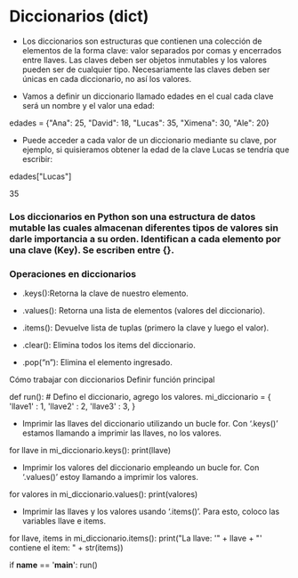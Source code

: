 # Diccionarios (dict)

* Los diccionarios son estructuras que contienen una colección de elementos de la forma clave: valor separados por comas y encerrados entre llaves. Las claves deben ser objetos inmutables y los valores pueden ser de cualquier tipo. Necesariamente las claves deben ser únicas en cada diccionario, no así los valores.

* Vamos a definir un diccionario llamado edades en el cual cada clave será un nombre y el valor una edad:

edades = {"Ana": 25, "David": 18, "Lucas": 35, "Ximena": 30, "Ale": 20}

* Puede acceder a cada valor de un diccionario mediante su clave, por ejemplo, si quisieramos obtener la edad de la clave Lucas se tendría que escribir:

edades["Lucas"]

35


### Los diccionarios en Python son una estructura de datos mutable las cuales almacenan diferentes tipos de valores sin darle importancia a su orden. Identifican a cada elemento por una clave (Key). Se escriben entre {}.

### Operaciones en diccionarios
* .keys():Retorna la clave de nuestro elemento.

* .values(): Retorna una lista de elementos (valores del diccionario).

* .items(): Devuelve lista de tuplas (primero la clave y luego el valor).

* .clear(): Elimina todos los items del diccionario.

* .pop(“n”): Elimina el elemento ingresado.

Cómo trabajar con diccionarios
Definir función principal

def run():
    # Defino el diccionario, agrego los valores.
    mi_diccionario = {
      'llave1' : 1,
      'llave2' : 2,
      'llave3' : 3,
    }


* Imprimir las llaves del diccionario utilizando un bucle for. Con ‘.keys()’ estamos llamando a imprimir las llaves, no los valores.

 for llave in mi_diccionario.keys():
        print(llave)

* Imprimir los valores del diccionario empleando un bucle for. Con ‘.values()’ estoy llamando a imprimir los valores.

 for valores in mi_diccionario.values():
        print(valores)

* Imprimir las llaves y los valores usando ‘.items()’. Para esto, coloco las variables llave e items.

for llave, items in mi_diccionario.items():
        print("La llave: '" + llave + "' contiene el item: " + str(items))

if __name__ == '__main__':
    run()